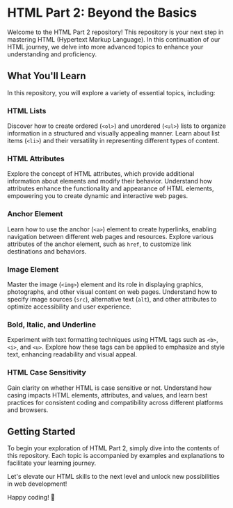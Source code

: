 # HTML Part 2: Beyond the Basics

Welcome to the HTML Part 2 repository! This repository is your next step in mastering HTML (Hypertext Markup Language). In this continuation of our HTML journey, we delve into more advanced topics to enhance your understanding and proficiency.

## What You'll Learn

In this repository, you will explore a variety of essential topics, including:

### HTML Lists

Discover how to create ordered (`<ol>`) and unordered (`<ul>`) lists to organize information in a structured and visually appealing manner. Learn about list items (`<li>`) and their versatility in representing different types of content.

### HTML Attributes

Explore the concept of HTML attributes, which provide additional information about elements and modify their behavior. Understand how attributes enhance the functionality and appearance of HTML elements, empowering you to create dynamic and interactive web pages.

### Anchor Element

Learn how to use the anchor (`<a>`) element to create hyperlinks, enabling navigation between different web pages and resources. Explore various attributes of the anchor element, such as `href`, to customize link destinations and behaviors.

### Image Element

Master the image (`<img>`) element and its role in displaying graphics, photographs, and other visual content on web pages. Understand how to specify image sources (`src`), alternative text (`alt`), and other attributes to optimize accessibility and user experience.

### Bold, Italic, and Underline

Experiment with text formatting techniques using HTML tags such as `<b>`, `<i>`, and `<u>`. Explore how these tags can be applied to emphasize and style text, enhancing readability and visual appeal.

### HTML Case Sensitivity

Gain clarity on whether HTML is case sensitive or not. Understand how casing impacts HTML elements, attributes, and values, and learn best practices for consistent coding and compatibility across different platforms and browsers.

## Getting Started

To begin your exploration of HTML Part 2, simply dive into the contents of this repository. Each topic is accompanied by examples and explanations to facilitate your learning journey.

Let's elevate our HTML skills to the next level and unlock new possibilities in web development!

Happy coding! 🌟
